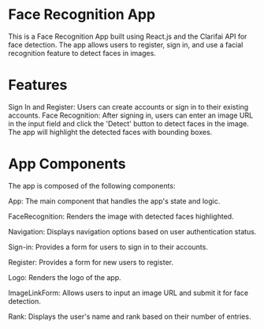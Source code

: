 # Face Recognition App

This is a Face Recognition App built using React.js and the Clarifai API for face detection. The app allows users to register, sign in, and use a facial recognition feature to detect faces in images.

# Features
Sign In and Register: Users can create accounts or sign in to their existing accounts.
Face Recognition: After signing in, users can enter an image URL in the input field and click the 'Detect' button to detect faces in the image. The app will highlight the detected faces with bounding boxes.

# App Components
The app is composed of the following components:

App: The main component that handles the app's state and logic.

FaceRecognition: Renders the image with detected faces highlighted.

Navigation: Displays navigation options based on user authentication status.

Sign-in: Provides a form for users to sign in to their accounts.

Register: Provides a form for new users to register.

Logo: Renders the logo of the app.

ImageLinkForm: Allows users to input an image URL and submit it for face detection.

Rank: Displays the user's name and rank based on their number of entries.
